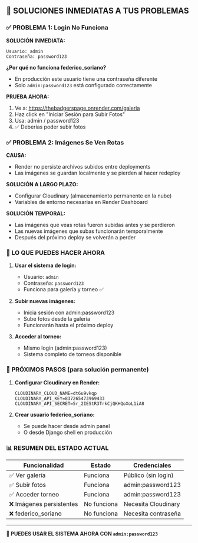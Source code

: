 ## 🚀 SOLUCIONES INMEDIATAS A TUS PROBLEMAS

### ✅ **PROBLEMA 1: Login No Funciona**

**SOLUCIÓN INMEDIATA:**
```
Usuario: admin
Contraseña: password123
```

**¿Por qué no funciona federico_soriano?**
- En producción este usuario tiene una contraseña diferente
- Solo `admin:password123` está configurado correctamente

**PRUEBA AHORA:**
1. Ve a: https://thebadgerspage.onrender.com/galeria
2. Haz click en "Iniciar Sesión para Subir Fotos"  
3. Usa: admin / password123
4. ✅ Deberías poder subir fotos

### ✅ **PROBLEMA 2: Imágenes Se Ven Rotas**

**CAUSA:**
- Render no persiste archivos subidos entre deployments
- Las imágenes se guardan localmente y se pierden al hacer redeploy

**SOLUCIÓN A LARGO PLAZO:**
- Configurar Cloudinary (almacenamiento permanente en la nube)
- Variables de entorno necesarias en Render Dashboard

**SOLUCIÓN TEMPORAL:**
- Las imágenes que veas rotas fueron subidas antes y se perdieron
- Las nuevas imágenes que subas funcionarán temporalmente
- Después del próximo deploy se volverán a perder

### 🎯 **LO QUE PUEDES HACER AHORA**

1. **Usar el sistema de login:**
   - Usuario: `admin`
   - Contraseña: `password123`
   - Funciona para galería y torneo ✅

2. **Subir nuevas imágenes:**
   - Inicia sesión con admin:password123
   - Sube fotos desde la galería
   - Funcionarán hasta el próximo deploy

3. **Acceder al torneo:**
   - Mismo login (admin:password123)
   - Sistema completo de torneos disponible

### 🔧 **PRÓXIMOS PASOS** (para solución permanente)

1. **Configurar Cloudinary en Render:**
   ```
   CLOUDINARY_CLOUD_NAME=dt6u9vkqp
   CLOUDINARY_API_KEY=837265473969433
   CLOUDINARY_API_SECRET=5r_2IEStR3TrkCjQKHQoXoL1iA8
   ```

2. **Crear usuario federico_soriano:**
   - Se puede hacer desde admin panel
   - O desde Django shell en producción

### 📊 **RESUMEN DEL ESTADO ACTUAL**

| Funcionalidad | Estado | Credenciales |
|---------------|---------|--------------|
| ✅ Ver galería | Funciona | Público (sin login) |
| ✅ Subir fotos | Funciona | admin:password123 |
| ✅ Acceder torneo | Funciona | admin:password123 |
| ❌ Imágenes persistentes | No funciona | Necesita Cloudinary |
| ❌ federico_soriano | No funciona | Necesita contraseña |

---

**🎉 PUEDES USAR EL SISTEMA AHORA CON `admin:password123`**
